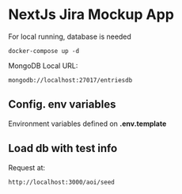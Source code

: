 # NextJs Jira Mockup App

For local running, database is needed

```
docker-compose up -d
```

MongoDB Local URL:

```
mongodb://localhost:27017/entriesdb
```

## Config. env variables

Environment variables defined on **.env.template**

## Load db with test info

Request at:

```
http://localhost:3000/aoi/seed
```
